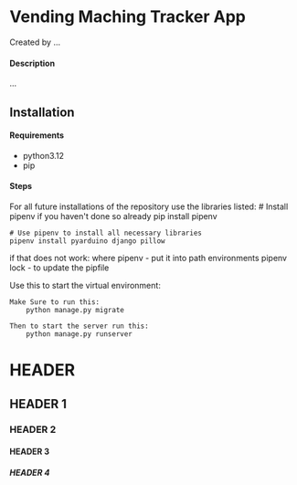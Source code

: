 # Vending Maching Tracker App
Created by ...

#### Description
...

## Installation
#### Requirements
- python3.12
- pip

#### Steps
For all future installations of the repository use the libraries listed:
    # Install pipenv if you haven't done so already
    pip install pipenv

    # Use pipenv to install all necessary libraries
    pipenv install pyarduino django pillow

if that does not work:
    where pipenv - put it into path environments
    pipenv lock - to update the pipfile

Use this to start the virtual environment:

    Make Sure to run this:
        python manage.py migrate

    Then to start the server run this:
        python manage.py runserver

# HEADER
## HEADER 1
### HEADER 2
#### HEADER 3
##### HEADER 4
